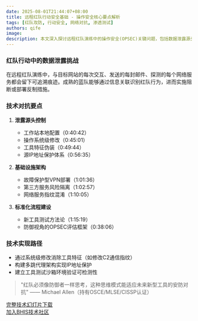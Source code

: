 ```yaml
---
date: 2025-08-01T21:44:07+08:00
title: 远程红队行动安全基础 - 操作安全核心要点解析
tags: [红队攻防, 行动安全, 网络对抗, 渗透测试]
authors: qife
image: 
description: 本文深入探讨远程红队演练中的操作安全(OPSEC)关键问题，包括数据泄露源头分析、蓝队反制手段应对策略，以及从防御者视角构建红队标准化操作流程的技术细节。
---
```


### 红队行动中的数据泄露挑战  
在远程红队演练中，与目标网站的每次交互、发送的每封邮件、探测的每个网络服务都会留下可追溯痕迹。成熟的蓝队能够通过信息关联识别红队行为，进而实施阻断或部署反制措施。

### 技术对抗要点  
1. **泄露源头控制**  
   - 工作站本地配置（0:40:42）  
   - 操作系统级修改（0:45:01）  
   - 工具特征伪装（0:49:44）  
   - 源IP地址保护体系（0:56:35）  

2. **基础设施架构**  
   - 故障保护型VPN部署（1:01:36）  
   - 第三方服务风险隔离（1:02:57）  
   - 网络服务指纹混淆（1:10:05）  

3. **标准化流程建设**  
   - 新工具测试方法论（1:15:19）  
   - 防御视角的OPSEC评估框架（0:38:06）  

### 技术实现路径  
- 通过系统级修改消除工具特征（如修改C2通信指纹）  
- 构建多跳代理架构实现IP地址保护  
- 建立工具测试沙箱环境验证可检测性  

> "红队必须像防御者一样思考，这种思维模式能适应未来新型工具的安防对抗" —— Michael Allen（持有OSCE/MLSE/CISSP认证）  

[完整技术幻灯片下载](https://www.blackhillsinfosec.com/wp-content/uploads/2021/03/SLIDES_OPSECFundamentalsRemoteRedTeams-1.pdf)  
[加入BHIS技术社区](https://discord.gg/bhis)